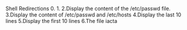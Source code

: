 Shell Redirections
0.
1.
2.Display the content of the /etc/passwd file.
3.Display the content of /etc/passwd and /etc/hosts
4.Display the last 10 lines
5.Display the first 10 lines
6.The file iacta
